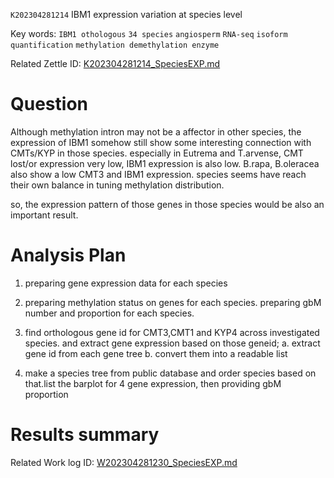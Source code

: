  `K202304281214` IBM1 expression variation at species level 
 
 Key words: `IBM1 othologous` `34 species` `angiosperm` `RNA-seq` `isoform quantification` `methylation demethylation enzyme` 
 
 Related Zettle ID: [K202304281214_SpeciesEXP.md](https://github.com/yz46606/zettle_yz/blob/main/K202304281214_SpeciesEXP.md)  
 
# Question
Although methylation intron may not be a affector in other species, the expression of IBM1 somehow still show some interesting connection with CMTs/KYP in those species. especially in Eutrema and T.arvense, CMT lost/or expression very low, IBM1 expression is also low. B.rapa, B.oleracea also show a low CMT3 and IBM1 expression. species seems have reach their own balance in tuning methylation distribution.

so, the expression pattern of those genes in those species would be also an important result.

# Analysis Plan
1. preparing gene expression data for each species
2. preparing methylation status on genes for each species. preparing gbM number and proportion for each species.
3. find orthologous gene id for CMT3,CMT1 and KYP4 across investigated species. and extract gene expression based on those geneid;
   a. extract gene id from each gene tree
   b. convert them into a readable list
   
5. make a species tree from public database and order species based on that.list the barplot for 4 gene expression, then providing gbM proportion

# Results summary  

Related Work log ID: [W202304281230_SpeciesEXP.md](https://github.com/yz46606/Working_record/blob/main/W202304281230_SpeciesEXP.md)
